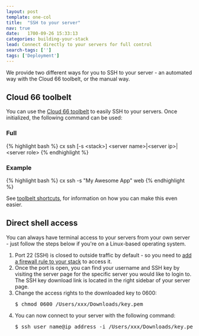 ```yaml
---
layout: post
template: one-col
title:  "SSH to your server"
nav: true
date:   1700-09-26 15:33:13
categories: building-your-stack
lead: Connect directly to your servers for full control 
search-tags: ['']
tags: ['Deployment']
---
```


We provide two different ways for you to SSH to your server - an automated way with the Cloud 66 toolbelt, or the manual way.

## Cloud 66 toolbelt
You can use the [Cloud 66 toolbelt](/toolbelt/toolbelt-introduction) to easily SSH to your servers. Once initialized, the following command can be used:

### Full

{% highlight bash %}
cx ssh [-s &lt;stack&gt;] &lt;server name&gt;|&lt;server ip&gt;|&lt;server role&gt;
{% endhighlight %}

### Example
{% highlight bash %}
cx ssh -s "My Awesome App" web
{% endhighlight %}

See [toolbelt shortcuts](/toolbelt/toolbelt-introduction), for information on how you can make this even easier.

## Direct shell access
You can always have terminal access to your servers from your own server - just follow the steps below if you're on a Linux-based operating system.

<ol class="list">
<li>Port 22 (SSH) is closed to outside traffic by default - so you need to <a href="/building-your-stack/stack-network-settings">add a firewall rule to your stack</a> to access it.
<li>Once the port is open, you can find your username and SSH key by visiting the server page for the specific server you would like to login to. The SSH key download link is located in the right sidebar of your server page.
<li>Change the access rights to the downloaded key to 0600:</li>
<pre class="terminal">
$ chmod 0600 /Users/xxx/Downloads/key.pem
</pre>

<li>You can now connect to your server with the following command:</li>
<pre class="terminal">
$ ssh user&#95;name@ip&#95;address -i /Users/xxx/Downloads/key.pem
</pre>